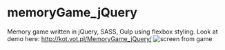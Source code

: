 # memoryGame_jQuery

Memory game written in jQuery, SASS, Gulp using flexbox styling. Look at demo here: http://kot.vot.pl/MemoryGame_jQuery/
<img src="http://kot.vot.pl/memory_jQuery_screen.JPG" alt="screen from game">